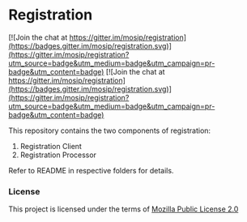 # Registration

[![Join the chat at https://gitter.im/mosip/registration](https://badges.gitter.im/mosip/registration.svg)](https://gitter.im/mosip/registration?utm_source=badge&utm_medium=badge&utm_campaign=pr-badge&utm_content=badge) [![Join the chat at https://gitter.im/mosip/registration](https://badges.gitter.im/mosip/registration.svg)](https://gitter.im/mosip/registration?utm_source=badge&utm_medium=badge&utm_campaign=pr-badge&utm_content=badge)

This repository contains the two components of registration:
1. Registration Client
1. Registration Processor 

Refer to README in respective folders for details.

### License
This project is licensed under the terms of [Mozilla Public License 2.0](https://github.com/mosip/mosip-platform/blob/master/LICENSE)

